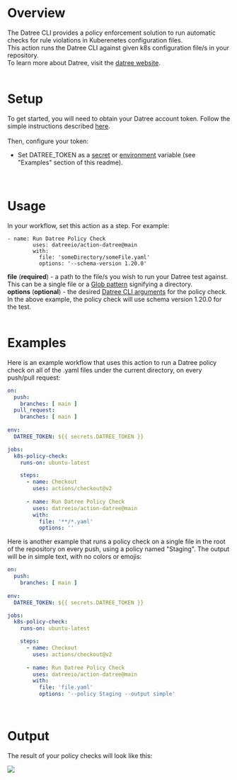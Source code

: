 # Overview
The Datree CLI provides a policy enforcement solution to run automatic checks for rule violations in Kuberenetes configuration files.  
This action runs the Datree CLI against given k8s configuration file/s in your repository.<br/>
To learn more about Datree, visit the [datree website](https://www.datree.io/).
<br/><br/>
# Setup
To get started, you will need to obtain your Datree account token. Follow the simple instructions described [here](https://hub.datree.io/account-token).
<br/><br/>
Then, configure your token:
* Set DATREE_TOKEN as a [secret](https://docs.github.com/en/actions/reference/encrypted-secrets) or [environment](https://docs.github.com/en/actions/reference/environment-variables) variable (see "Examples" section of this readme).  
<br/><br/>
# Usage
In your workflow, set this action as a step. For example:
```
- name: Run Datree Policy Check
        uses: datreeio/action-datree@main
        with:
          file: 'someDirectory/someFile.yaml'
          options: '--schema-version 1.20.0'
```
**file** (**required**) - a path to the file/s you wish to run your Datree test against. This can be a single file or a [Glob pattern](https://www.digitalocean.com/community/tools/glob) signifying a directory.  
**options** (**optional**) - the desired [Datree CLI arguments](https://hub.datree.io/cli-arguments) for the policy check. In the above example, the policy check will use schema version 1.20.0 for the test.
<br/><br/>
# Examples
Here is an example workflow that uses this action to run a Datree policy check on all of the .yaml files under the current directory, on every push/pull request:
```yaml
on:
  push:
    branches: [ main ]
  pull_request:
    branches: [ main ]
    
env:
  DATREE_TOKEN: ${{ secrets.DATREE_TOKEN }} 

jobs:
  k8s-policy-check:
    runs-on: ubuntu-latest

    steps:
      - name: Checkout
        uses: actions/checkout@v2
        
      - name: Run Datree Policy Check
        uses: datreeio/action-datree@main
        with:
          file: '**/*.yaml'
          options: ''
```  
Here is another example that runs a policy check on a single file in the root of the repository on every push, using a policy named "Staging". The output will be in simple text, with no colors or emojis:
```yaml
on:
  push:
    branches: [ main ]
    
env:
  DATREE_TOKEN: ${{ secrets.DATREE_TOKEN }} 

jobs:
  k8s-policy-check:
    runs-on: ubuntu-latest

    steps:
      - name: Checkout
        uses: actions/checkout@v2
        
      - name: Run Datree Policy Check
        uses: datreeio/action-datree@main
        with:
          file: 'file.yaml'
          options: '--policy Staging --output simple'
```  
<br/>

# Output
The result of your policy checks will look like this:  

![](/Resources/output.gif)
